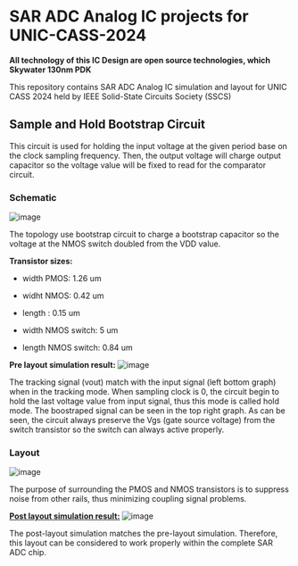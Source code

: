 # SAR ADC Analog IC projects for UNIC-CASS-2024

**All technology of this IC Design are open source technologies, which  Skywater 130nm PDK**

This repository contains SAR ADC Analog IC simulation and layout for UNIC CASS 2024 held by IEEE Solid-State Circuits Society (SSCS) 

## Sample and Hold Bootstrap Circuit
This circuit is used for holding the input voltage at the given period base on the clock sampling frequency. Then, the output voltage will charge output capacitor so the voltage value will be fixed to read for the comparator circuit.

### Schematic
![image](https://github.com/user-attachments/assets/ba60d1a8-755e-47bb-bc13-16f59aac06d7)

The topology use bootstrap circuit to charge a bootstrap capacitor so the voltage at the NMOS switch doubled from the VDD value.

**Transistor sizes:**
- width PMOS: 1.26 um
- widht NMOS: 0.42 um
- length : 0.15 um

- width NMOS switch: 5 um
- length NMOS switch: 0.84 um

**Pre layout simulation result:**
![image](https://github.com/user-attachments/assets/3285501e-2585-4548-bfe2-cf06336ca43d)

The tracking signal (vout) match with the input signal (left bottom graph) when in the tracking mode. When sampling clock is 0, the circuit begin to hold the last voltage value from input signal, thus this mode is called hold mode. The boostraped signal can be seen in the top right graph. As can be seen, the circuit always preserve the Vgs (gate source voltage) from the switch transistor so the switch can always active properly.

### Layout
![image](https://github.com/user-attachments/assets/79be5c9b-be99-48ff-8492-c58ed8ac61f8)

The purpose of surrounding the PMOS and NMOS transistors is to suppress noise from other rails, thus minimizing coupling signal problems.

<U>**Post layout simulation result:**</U>
![image](https://github.com/user-attachments/assets/96722b9f-1a03-476a-8e7b-a663f78d3752)

The post-layout simulation matches the pre-layout simulation. Therefore, this layout can be considered to work properly within the complete SAR ADC chip.




